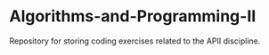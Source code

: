 # Algorithms-and-Programming-II
Repository for storing coding exercises related to the APII discipline.
